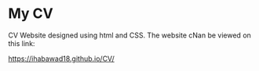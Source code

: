 # My CV
CV Website designed using html and CSS. The website cNan be viewed on this link:

https://ihabawad18.github.io/CV/
